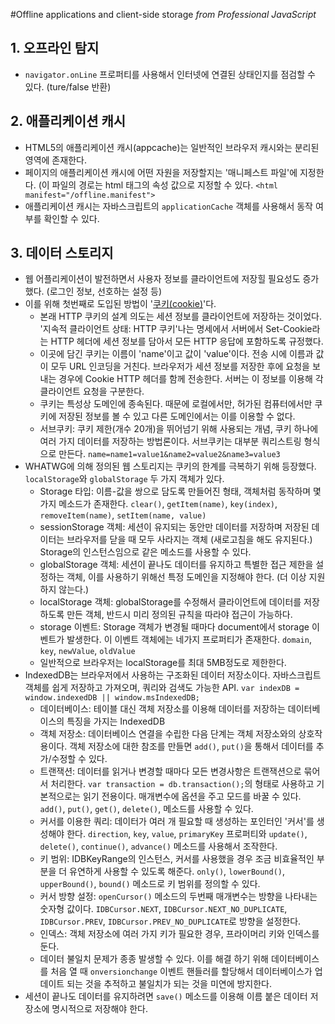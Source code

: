 #Offline applications and client-side storage
_from Professional JavaScript_


## 1. 오프라인 탐지
- `navigator.onLine` 프로퍼티를 사용해서 인터넷에 연결된 상태인지를 점검할 수 있다. (ture/false 반환)


## 2. 애플리케이션 캐시
- HTML5의 애플리케이션 캐시(appcache)는 일반적인 브라우저 캐시와는 분리된 영역에 존재한다.
- 페이지의 애플리케이션 캐시에 어떤 자원을 저장할지는 '매니페스트 파일'에 지정한다. (이 파일의 경로는 html 태그의 속성 값으로 지정할 수 있다. `<html manifest="/offline.manifest">`
- 애플리케이션 캐시는 자바스크립트의 `applicationCache` 객체를 사용해서 동작 여부를 확인할 수 있다.


## 3. 데이터 스토리지
- 웹 어플리케이션이 발전하면서 사용자 정보를 클라이언트에 저장힐 필요성도 증가했다. (로그인 정보, 선호하는 설정 등)
- 이를 위해 첫번째로 도입된 방법이 '[쿠키(cookie)](http://til.wiki.dev/JavaScript/cookie-property)'다. 
    - 본래 HTTP 쿠키의 설계 의도는 세션 정보를 클라이언트에 저장하는 것이었다. '지속적 클라이언트 상태: HTTP 쿠키'나는 명세에서 서버에서 Set-Cookie라는 HTTP 헤더에 세션 정보를 담아서 모든 HTTP 응답에 포함하도록 규정했다.
    - 이곳에 담긴 쿠키는 이름이 'name'이고 값이 'value'이다. 전송 시에 이름과 값이 모두 URL 인코딩을 거친다. 브라우저가 세션 정보를 저장한 후에 요청을 보내는 경우에 Cookie HTTP 헤더를 함께 전송한다. 서버는 이 정보를 이용해 각 클라이언트 요청을 구분한다.
    - 쿠키는 특성상 도메인에 종속된다. 때문에 로컬에서만, 허가된 컴퓨터에서만 쿠키에 저장된 정보를 볼 수 있고 다른 도메인에서는 이를 이용할 수 없다.
    - 서브쿠키: 쿠키 제한(개수 20개)을 뛰어넘기 위해 사용되는 개념, 쿠키 하나에 여러 가지 데이터를 저장하는 방법론이다. 서브쿠키는 대부분 쿼리스트링 형식으로 만든다. `name=name1=value1&name2=value2&name3=value3`
- WHATWG에 의해 정의된 웹 스토리지는 쿠키의 한계를 극복하기 위해 등장했다. `localStorage`와 `globalStorage` 두 가지 객체가 있다.
    - Storage 타입: 이름-값을 쌍으로 담도록 만들어진 형태, 객체처럼 동작하며 몇가지 메소드가 존재한다. `clear()`, `getItem(name)`, `key(index)`, `removeItem(name)`, `setItem(name, value)`
    - sessionStorage 객체: 세션이 유지되는 동안만 데이터를 저장하며 저장된 데이터는 브라우저를 닫을 때 모두 사라지는 객체 (새로고침을 해도 유지된다.) Storage의 인스턴스임으로 같은 메소드를 사용할 수 있다.
    - globalStorage 객체: 세션이 끝나도 데이터를 유지하고 특별한 접근 제한을 설정하는 객체, 이를 사용하기 위해선 특정 도메인을 지정해야 한다. (더 이상 지원하지 않는다.)
    - localStorage 객체: globalStorage를 수정해서 클라이언트에 데이터를 저장하도록 만든 객체, 반드시 미리 정의된 규칙을 따라야 접근이 가능하다.
    - storage 이벤트: Storage 객체가 변경될 때마다 document에서 storage 이벤트가 발생한다. 이 이벤트 객체에는 네가지 프로퍼티가 존재한다. `domain`, `key`, `newValue`, `oldValue`
    - 일반적으로 브라우저는 localStorage를 최대 5MB정도로 제한한다.
- IndexedDB는 브라우저에서 사용하는 구조화된 데이터 저장소이다. 자바스크립트 객체를 쉽게 저장하고 가져오며, 쿼리와 검색도 가능한 API. `var indexDB = window.indexedDB || window.msIndexedDB;`
    - 데이터베이스: 테이블 대신 객체 저장소를 이용해 데이터를 저장하는 데이터베이스의 특징을 가지는 IndexedDB
    - 객체 저장소: 데이터베이스 연결을 수립한 다음 단계는 객체 저장소와의 상호작용이다. 객체 저장소에 대한 참조를 만들면 `add()`, `put()`을 통해서 데이터를 추가/수정할 수 있다.
    - 트랜잭션: 데이터를 읽거나 변경할 때마다 모든 변경사항은 트랜잭션으로 묶어서 처리한다. `var transaction = db.transaction();`의 형태로 사용하고 기본적으로는 읽기 전용이다. 매개변수에 옵션을 주고 모드를 바꿀 수 있다. `add()`, `put()`, `get()`, `delete()`, 메소드를 사용할 수 있다.
    - 커서를 이용한 쿼리: 데이터가 여러 개 필요할 때 생성하는 포인터인 '커서'를 생성해야 한다. `direction`, `key`, `value`, `primaryKey` 프로퍼티와 `update()`, `delete()`, `continue()`, `advance()` 메소드를 사용해서 조작한다.
    - 키 범위: IDBKeyRange의 인스턴스, 커서를 사용했을 경우 조금 비효율적인 부분을 더 유연하게 사용할 수 있도록 해준다. `only()`, `lowerBound()`, `upperBound()`, `bound()` 메소드로 키 범위를 정의할 수 있다.
    - 커서 방향 설정: `openCursor()` 메소드의 두번째 매개변수는 방향을 나타내는 숫자형 값이다. `IDBCursor.NEXT`, `IDBCursor.NEXT_NO_DUPLICATE`, `IDBCursor.PREV`, `IDBCursor.PREV_NO_DUPLICATE`로 방향을 설정한다.
    - 인덱스: 객체 저장소에 여러 가지 키가 필요한 경우, 프라이머리 키와 인덱스를 둔다. 
    - 데이터 불일치 문제가 종종 발생할 수 있다. 이를 해결 하기 위해 데이터베이스를 처음 열 때 `onversionchange` 이벤트 핸들러를 할당해서 데이터베이스가 업데이트 되는 것을 추적하고 불일치가 되는 것을 미연에 방지한다.
- 세션이 끝나도 데이터를 유지하려면 `save()` 메소드를 이용해 이름 붙은 데이터 저장소에 명시적으로 저장해야 한다.